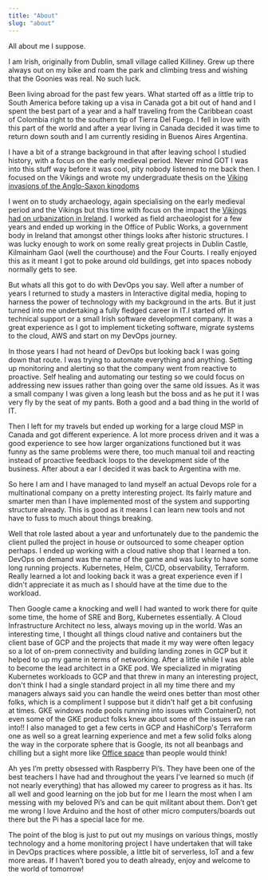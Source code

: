 ```yaml
---
title: "About"
slug: "about"
---
```


All about me I suppose.

I am Irish, originally from Dublin, small village called Killiney. Grew up there always out on my bike and roam the park and climbing tress and wishing that the Goonies was real. No such luck.

Been living abroad for the past few years. What started off as a little trip to South America before taking up a visa in Canada got a bit out of hand and I spent the best part of a year and a half traveling from the Caribbean coast of Colombia right to the southern tip of Tierra Del Fuego. I fell in love with this part of the world and after a year living in Canada decided it was time to return down south and I am currently residing in Buenos Aires Argentina.

I have a bit of a strange background in that after leaving school I studied history, with a focus on the early medieval period. Never mind GOT I was into this stuff way before it was cool, pity nobody listened to me back then. I focused on the Vikings and wrote my undergraduate thesis on the [Viking invasions of the Anglo-Saxon kingdoms](https://www.academia.edu/533600/)

I went on to study archaeology, again specialising on the early medieval period and the Vikings but this time with focus on the impact the [Vikings had on urbanization in Ireland](https://www.academia.edu/533721/). I worked as field archaeologist for a few years and ended up working in the Office of Public Works, a government body in Ireland that amongst other things looks after historic structures. I was lucky enough to work on some really great projects in Dublin Castle, Kilmainham Gaol (well the courthouse) and the Four Courts. I really enjoyed this as it meant I got to poke around old buildings, get into spaces nobody normally gets to see.

But whats all this got to do with DevOps you say. Well after a number of years I returned to study a masters in Interactive digital media, hoping to harness the power of technology with my background in the arts. But it just turned into me undertaking a fully fledged career in IT.I started off in technical support or a small Irish software development company. It was a great experience as I got to implement ticketing software, migrate systems to the cloud, AWS and start on my DevOps journey.

In those years I had not heard of DevOps but looking back I was going down that route. I was trying to automate everything and anything. Setting up monitoring and alerting so that the company went from reactive to proactive. Self healing and automating our testing so we could focus on addressing new issues rather than going over the same old issues. As it was a small company I was given a long leash but the boss and as he put it I was very fly by the seat of my pants. Both a good and a bad thing in the world of IT.

Then I left for my travels but ended up working for a large cloud MSP in Canada and got different experience. A lot more process driven and it was a good experience to see how larger organizations functioned but it was funny as the same problems were there, too much manual toil and reacting instead of proactive feedback loops to the development side of the business. After about a ear I decided it was back to Argentina with me.

So here I am and I have managed to land myself an actual Devops role for a multinational company on a pretty interesting project. Its fairly mature and smarter men than I have implemented most of the system and supporting structure already. This is good as it means I can learn new tools and not have to fuss to much about things breaking.

Well that role lasted about a year and unfortunately due to the pandemic the client pulled the project in house or outsourced to some cheaper option perhaps. I ended up working with a cloud native shop that I learned a ton. DevOps on demand was the name of the game and was lucky to have some long running projects. Kubernetes, Helm, CI/CD, observability, Terraform. Really learned a lot and looking back it was a great experience even if I didn't appreciate it as much as I should have at the time due to the workload.

Then Google came a knocking and well I had wanted to work there for quite some time, the home of SRE and Borg, Kubernetes essentially. A Cloud Infrastructure Architect no less, always moving up in the world. Was an interesting time, I thought all things cloud native and containers but the client base of GCP and the projects that made it my way were often legacy so a lot of on-prem connectivity and building landing zones in GCP but it helped to up my game in terms of networking. After a little while I was able to become the lead architect in a GKE pod. We specialized in migrating Kubernetes workloads to GCP and that threw in many an interesting project, don't think I had a single standard project in all my time there and my managers always said you can handle the weird ones better than most other folks, which is a compliment I suppose but it didn't half get a bit confusing at times. GKE windows node pools running into issues with ContainerD, not even some of the GKE product folks knew about some of the issues we ran into!! I also managed to get a few certs in GCP and HashiCorp's Terraform one as well so a great learning experience and met a few solid folks along the way in the corporate sphere that is Google, its not all beanbags and chilling but a sight more like [Office space](https://www.rottentomatoes.com/m/office_space) than people would think!

Ah yes I’m pretty obsessed with Raspberry Pi’s. They have been one of the best teachers I have had and throughout the years I’ve learned so much (if not nearly everything) that has allowed my career to progress as it has. Its all well and good learning on the job but for me I learn the most when I am messing with my beloved Pi’s and can be quit militant about them. Don’t get me wrong I love Arduino and the host of other micro computers/boards out there but the Pi has a special lace for me.

The point of the blog is just to put out my musings on various things, mostly technology and a home monitoring project I have undertaken that will take in DevOps practices where possible, a little bit of serverless, IoT and a few more areas. If I haven’t bored you to death already, enjoy and welcome to the world of tomorrow!
